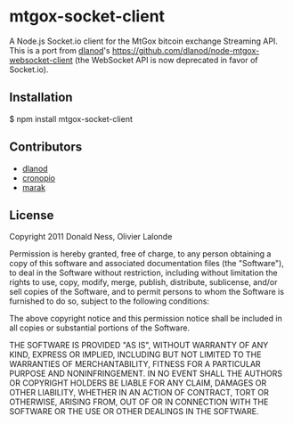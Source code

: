 mtgox-socket-client
===========================

A Node.js Socket.io client for the MtGox bitcoin exchange Streaming API. This is a port from [dlanod](https://github.com/dlanod)'s https://github.com/dlanod/node-mtgox-websocket-client (the WebSocket API is now deprecated in favor of Socket.io).

Installation
------------

$ npm install mtgox-socket-client

Contributors
------------

* [dlanod](https://github.com/dlanod)
* [cronopio](https://github.com/cronopio)
* [marak](https://github.com/marak)

License
-------

Copyright 2011 Donald Ness, Olivier Lalonde

Permission is hereby granted, free of charge, to any person obtaining a copy of this software and associated documentation files (the "Software"), to deal in the Software without restriction, including without limitation the rights to use, copy, modify, merge, publish, distribute, sublicense, and/or sell copies of the Software, and to permit persons to whom the Software is furnished to do so, subject to the following conditions:

The above copyright notice and this permission notice shall be included in all copies or substantial portions of the Software.

THE SOFTWARE IS PROVIDED "AS IS", WITHOUT WARRANTY OF ANY KIND, EXPRESS OR IMPLIED, INCLUDING BUT NOT LIMITED TO THE WARRANTIES OF MERCHANTABILITY, FITNESS FOR A PARTICULAR PURPOSE AND NONINFRINGEMENT. IN NO EVENT SHALL THE AUTHORS OR COPYRIGHT HOLDERS BE LIABLE FOR ANY CLAIM, DAMAGES OR OTHER LIABILITY, WHETHER IN AN ACTION OF CONTRACT, TORT OR OTHERWISE, ARISING FROM, OUT OF OR IN CONNECTION WITH THE SOFTWARE OR THE USE OR OTHER DEALINGS IN THE SOFTWARE.
